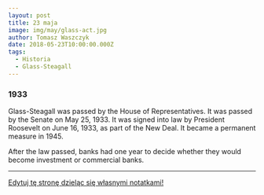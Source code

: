 ```yaml
---
layout: post
title: 23 maja
image: img/may/glass-act.jpg
author: Tomasz Waszczyk
date: 2018-05-23T10:00:00.000Z
tags:
  - Historia
  - Glass-Steagall
---
```


### 1933

Glass-Steagall was passed by the House of Representatives. It was passed by the Senate on May 25, 1933. It was signed into law by President Roosevelt on June 16, 1933, as part of the New Deal. It became a permanent measure in 1945. 

After the law passed, banks had one year to decide whether they would become investment or commercial banks.

---

<a href="https://github.com/TomaszWaszczyk/historia.waszczyk.com/edit/master/src/content/may-23.md" target="_blank">Edytuj tę stronę dzieląc się własnymi notatkami!</a>
